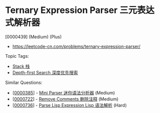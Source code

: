 # Ternary Expression Parser 三元表达式解析器

[0000439] (Medium) (Plus)

- https://leetcode-cn.com/problems/ternary-expression-parser/

Topic Tags:

- [Stack 栈](https://leetcode-cn.com/tag/stack/)
- [Depth-first Search 深度优先搜索](https://leetcode-cn.com/tag/depth-first-search/)

Similar Questions:

- [[0000385](https://leetcode-cn.com/problems/mini-parser/)] - [Mini Parser 迷你语法分析器](./0000385.mini-parser.md) (Medium)
- [[0000722](https://leetcode-cn.com/problems/remove-comments/)] - [Remove Comments 删除注释](./0000722.remove-comments.md) (Medium)
- [[0000736](https://leetcode-cn.com/problems/parse-lisp-expression/)] - [Parse Lisp Expression Lisp 语法解析](./0000736.parse-lisp-expression.md) (Hard)
